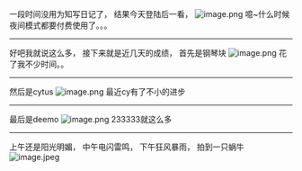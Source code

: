  一段时间没用为知写日记了，
 结果今天登陆后一看，
![image.png](https://upload-images.jianshu.io/upload_images/6641787-7a9eb942bbbdae51.png?imageMogr2/auto-orient/strip%7CimageView2/2/w/1240)
噫~什么时候夜间模式都要付费使用了。。。
***
好吧我就说这么多，
接下来就是近几天的成绩，
首先是钢琴块
![image.png](https://upload-images.jianshu.io/upload_images/6641787-140faac328d27e2f.png?imageMogr2/auto-orient/strip%7CimageView2/2/w/1240)
花了我不少时间。。
***
然后是cytus
![image.png](https://upload-images.jianshu.io/upload_images/6641787-c521443322578e69.png?imageMogr2/auto-orient/strip%7CimageView2/2/w/1240)
最近cy有了不小的进步
***
最后是deemo
![image.png](https://upload-images.jianshu.io/upload_images/6641787-27f09c3dab813844.png?imageMogr2/auto-orient/strip%7CimageView2/2/w/1240)
233333就这么多
***
上午还是阳光明媚，
中午电闪雷鸣，
下午狂风暴雨，
拍到一只蜗牛
![image.jpeg](https://upload-images.jianshu.io/upload_images/6641787-268b8bd7e0099818.jpeg?imageMogr2/auto-orient/strip%7CimageView2/2/w/1240)